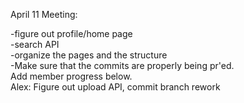 April 11 Meeting:


-figure out profile/home page
\
-search API
\
-organize the pages and the structure
\
-Make sure that the commits are properly being pr'ed.
\
Add member progress below.
\
Alex: Figure out upload API, commit branch rework
